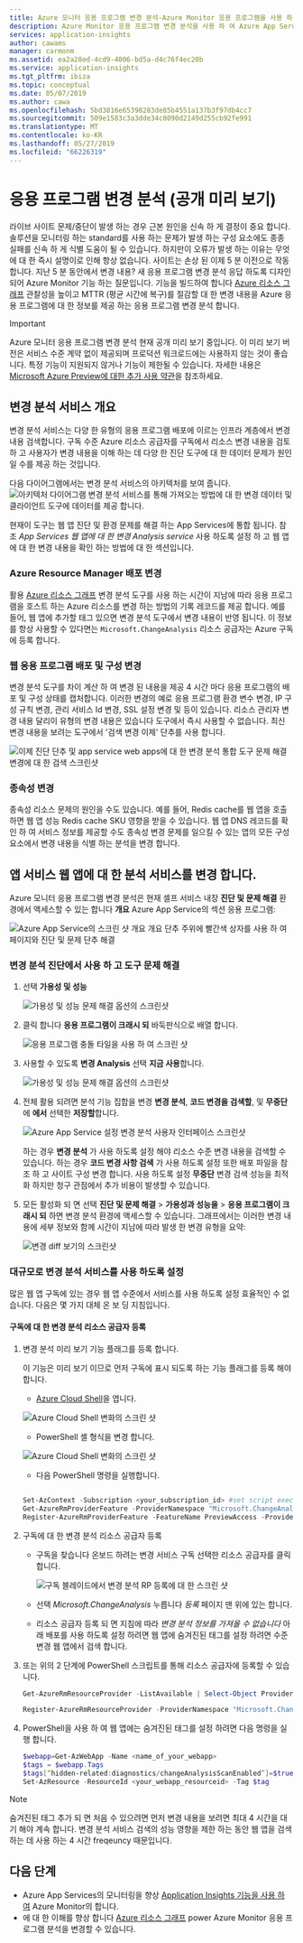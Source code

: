 ```yaml
---
title: Azure 모니터 응용 프로그램 변경 분석-Azure Monitor 응용 프로그램을 사용 하 여 라이브 사이트 문제/중단에 영향을 줄 수 있는 변경 분석 검색 | Microsoft Docs
description: Azure Monitor 응용 프로그램 변경 분석을 사용 하 여 Azure App Service에서 응용 프로그램 라이브 사이트 문제 해결
services: application-insights
author: cawams
manager: carmonm
ms.assetid: ea2a28ed-4cd9-4006-bd5a-d4c76f4ec20b
ms.service: application-insights
ms.tgt_pltfrm: ibiza
ms.topic: conceptual
ms.date: 05/07/2019
ms.author: cawa
ms.openlocfilehash: 5bd3816e65398283de85b4551a137b3f97db4cc7
ms.sourcegitcommit: 509e1583c3a3dde34c8090d2149d255cb92fe991
ms.translationtype: MT
ms.contentlocale: ko-KR
ms.lasthandoff: 05/27/2019
ms.locfileid: "66226319"
---
```

# <a name="application-change-analysis-public-preview"></a>응용 프로그램 변경 분석 (공개 미리 보기)

라이브 사이트 문제/중단이 발생 하는 경우 근본 원인을 신속 하 게 결정이 중요 합니다. 솔루션을 모니터링 하는 standard를 사용 하는 문제가 발생 하는 구성 요소에도 종종 실패를 신속 하 게 식별 도움이 될 수 있습니다. 하지만이 오류가 발생 하는 이유는 무엇에 대 한 즉시 설명이로 인해 항상 없습니다. 사이트는 손상 된 이제 5 분 이전으로 작동 합니다. 지난 5 분 동안에서 변경 내용? 새 응용 프로그램 변경 분석 응답 하도록 디자인 되어 Azure Monitor 기능 하는 질문입니다. 기능을 빌드하여 합니다 [Azure 리소스 그래프](https://docs.microsoft.com/azure/governance/resource-graph/overview) 관찰성을 높이고 MTTR (평균 시간에 복구)를 절감할 대 한 변경 내용을 Azure 응용 프로그램에 대 한 정보를 제공 하는 응용 프로그램 변경 분석 합니다.

> [!IMPORTANT]
> Azure 모니터 응용 프로그램 변경 분석 현재 공개 미리 보기 중입니다.
> 이 미리 보기 버전은 서비스 수준 계약 없이 제공되며 프로덕션 워크로드에는 사용하지 않는 것이 좋습니다. 특정 기능이 지원되지 않거나 기능이 제한될 수 있습니다.
> 자세한 내용은 [Microsoft Azure Preview에 대한 추가 사용 약관](https://azure.microsoft.com/support/legal/preview-supplemental-terms/)을 참조하세요.

## <a name="overview-of-change-analysis-service"></a>변경 분석 서비스 개요
변경 분석 서비스는 다양 한 유형의 응용 프로그램 배포에 이르는 인프라 계층에서 변경 내용 검색합니다. 구독 수준 Azure 리소스 공급자를 구독에서 리소스 변경 내용을 검토 하 고 사용자가 변경 내용을 이해 하는 데 다양 한 진단 도구에 대 한 데이터 문제가 원인일 수를 제공 하는 것입니다.

다음 다이어그램에서는 변경 분석 서비스의 아키텍처를 보여 줍니다. ![아키텍처 다이어그램 변경 분석 서비스를 통해 가져오는 방법에 대 한 변경 데이터 및 클라이언트 도구에 데이터를 제공 합니다.](./media/change-analysis/overview.png)

현재이 도구는 웹 앱 진단 및 환경 문제를 해결 하는 App Services에 통합 됩니다. 참조 *App Services 웹 앱에 대 한 변경 Analysis service* 사용 하도록 설정 하 고 웹 앱에 대 한 변경 내용을 확인 하는 방법에 대 한 섹션입니다.

### <a name="azure-resource-manager-deployment-changes"></a>Azure Resource Manager 배포 변경
활용 [Azure 리소스 그래프](https://docs.microsoft.com/azure/governance/resource-graph/overview) 변경 분석 도구를 사용 하는 시간이 지남에 따라 응용 프로그램을 호스트 하는 Azure 리소스를 변경 하는 방법의 기록 레코드를 제공 합니다. 예를 들어, 웹 앱에 추가할 태그 있으면 변경 분석 도구에서 변경 내용이 반영 됩니다.
이 정보를 항상 사용할 수 있다면는 `Microsoft.ChangeAnalysis` 리소스 공급자는 Azure 구독에 등록 합니다.

### <a name="web-application-deployment-and-configuration-changes"></a>웹 응용 프로그램 배포 및 구성 변경
변경 분석 도구를 차이 계산 하 여 변경 된 내용을 제공 4 시간 마다 응용 프로그램의 배포 및 구성 상태를 캡처합니다. 이러한 변경의 예로 응용 프로그램 환경 변수 변경, IP 구성 규칙 변경, 관리 서비스 Id 변경, SSL 설정 변경 및 등이 있습니다.
리소스 관리자 변경 내용 달리이 유형의 변경 내용은 있습니다 도구에서 즉시 사용할 수 없습니다. 최신 변경 내용을 보려는 도구에서 '검색 변경 이제' 단추를 사용 합니다.

![이제 진단 단추 및 app service web apps에 대 한 변경 분석 통합 도구 문제 해결 변경에 대 한 검색 스크린샷](./media/change-analysis/scan-changes.png)

### <a name="dependency-changes"></a>종속성 변경
종속성 리소스 문제의 원인을 수도 있습니다. 예를 들어, Redis cache를 웹 앱을 호출 하면 웹 앱 성능 Redis cache SKU 영향을 받을 수 있습니다. 웹 앱 DNS 레코드를 확인 하 여 서비스 정보를 제공할 수도 종속성 변경 문제를 일으킬 수 있는 앱의 모든 구성 요소에서 변경 내용을 식별 하는 분석을 변경 합니다.


## <a name="change-analysis-service-for-app-services-web-app"></a>앱 서비스 웹 앱에 대 한 분석 서비스를 변경 합니다.

Azure 모니터 응용 프로그램 변경 분석은 현재 셀프 서비스 내장 **진단 및 문제 해결** 환경에서 액세스할 수 있는 합니다 **개요** Azure App Service의 섹션 응용 프로그램:

![Azure App Service의 스크린 샷 개요 개요 단추 주위에 빨간색 상자를 사용 하 여 페이지와 진단 및 문제 단추 해결](./media/change-analysis/change-analysis.png)

### <a name="enable-change-analysis-in-diagnose-and-solve-problems-tool"></a>변경 분석 진단에서 사용 하 고 도구 문제 해결

1. 선택 **가용성 및 성능**

    ![가용성 및 성능 문제 해결 옵션의 스크린샷](./media/change-analysis/availability-and-performance.png)

2. 클릭 합니다 **응용 프로그램이 크래시 되** 바둑판식으로 배열 합니다.

   ![응용 프로그램 충돌 타일을 사용 하 여 스크린 샷](./media/change-analysis/application-crashes-tile.png)

3. 사용할 수 있도록 **변경 Analysis** 선택 **지금 사용**합니다.

   ![가용성 및 성능 문제 해결 옵션의 스크린샷](./media/change-analysis/application-crashes.png)

4. 전체 활용 되려면 분석 기능 집합을 변경 **변경 분석**, **코드 변경을 검색할**, 및 **무중단** 에 **에서** 선택한 **저장할**합니다.

    ![Azure App Service 설정 변경 분석 사용자 인터페이스 스크린샷](./media/change-analysis/change-analysis-on.png)

    하는 경우 **변경 분석** 가 사용 하도록 설정 해야 리소스 수준 변경 내용을 검색할 수 있습니다. 하는 경우 **코드 변경 사항 검색** 가 사용 하도록 설정 또한 배포 파일을 참조 하 고 사이트 구성 변경 합니다. 사용 하도록 설정 **무중단** 변경 검색 성능을 최적화 하지만 청구 관점에서 추가 비용이 발생할 수 있습니다.

5.  모든 활성화 되 면 선택 **진단 및 문제 해결** > **가용성과 성능을** > **응용 프로그램이 크래시 되** 하면 변경 분석 환경에 액세스할 수 있습니다. 그래프에서는 이러한 변경 내용에 세부 정보와 함께 시간이 지남에 따라 발생 한 변경 유형을 요약:

     ![변경 diff 보기의 스크린샷](./media/change-analysis/change-view.png)


### <a name="enable-change-analysis-service-at-scale"></a>대규모로 변경 분석 서비스를 사용 하도록 설정
많은 웹 앱 구독에 있는 경우 웹 앱 수준에서 서비스를 사용 하도록 설정 효율적인 수 없습니다. 다음은 몇 가지 대체 온 보 딩 지침입니다.

#### <a name="registering-change-analysis-resource-provider-for-your-subscription"></a>구독에 대 한 변경 분석 리소스 공급자 등록

1. 변경 분석 미리 보기 기능 플래그를 등록 합니다.

    이 기능은 미리 보기 이므로 먼저 구독에 표시 되도록 하는 기능 플래그를 등록 해야 합니다.
    - [Azure Cloud Shell](https://azure.microsoft.com/features/cloud-shell/)을 엽니다.

    ![Azure Cloud Shell 변화의 스크린 샷](./media/change-analysis/cloud-shell.png)

    - PowerShell 셸 형식을 변경 합니다.

    ![Azure Cloud Shell 변화의 스크린 샷](./media/change-analysis/choose-powershell.png)

    - 다음 PowerShell 명령을 실행합니다.

    ``` PowerShell

    Set-AzContext -Subscription <your_subscription_id> #set script execution context to the subscription you are trying to onboard
    Get-AzureRmProviderFeature -ProviderNamespace "Microsoft.ChangeAnalysis" -ListAvailable #Check for feature flag availability
    Register-AzureRmProviderFeature -FeatureName PreviewAccess -ProviderNamespace Microsoft.ChangeAnalysis #Register feature flag

    ```

2. 구독에 대 한 변경 분석 리소스 공급자 등록

    - 구독을 찾습니다 온보드 하려는 변경 서비스 구독 선택한 리소스 공급자를 클릭 합니다.

        ![구독 블레이드에서 변경 분석 RP 등록에 대 한 스크린 샷](./media/change-analysis/register-rp.png)

    - 선택 *Microsoft.ChangeAnalysis* 누릅니다 *등록* 페이지 맨 위에 있는 합니다.

    - 리소스 공급자 등록 되 면 지침에 따라 *변경 분석 정보를 가져올 수 없습니다* 아래 배포를 사용 하도록 설정 하려면 웹 앱에 숨겨진된 태그를 설정 하려면 수준 변경 웹 앱에서 검색 합니다.

3. 또는 위의 2 단계에 PowerShell 스크립트를 통해 리소스 공급자에 등록할 수 있습니다.

    ```PowerShell
    Get-AzureRmResourceProvider -ListAvailable | Select-Object ProviderNamespace, RegistrationState #Check if RP is ready for registration

    Register-AzureRmResourceProvider -ProviderNamespace "Microsoft.ChangeAnalysis" #Register the Change Analysis RP
    ```

4. PowerShell을 사용 하 여 웹 앱에는 숨겨진된 태그를 설정 하려면 다음 명령을 실행 합니다.

    ```powershell
    $webapp=Get-AzWebApp -Name <name_of_your_webapp>
    $tags = $webapp.Tags
    $tags[“hidden-related:diagnostics/changeAnalysisScanEnabled”]=$true
    Set-AzResource -ResourceId <your_webapp_resourceid> -Tag $tag
    ```

> [!NOTE]
> 숨겨진된 태그 추가 되 면 처음 수 있으려면 먼저 변경 내용을 보려면 최대 4 시간을 대기 해야 계속 합니다. 변경 분석 서비스 검색의 성능 영향을 제한 하는 동안 웹 앱을 검색 하는 데 사용 하는 4 시간 freqeuncy 때문입니다.

## <a name="next-steps"></a>다음 단계

- Azure App Services의 모니터링을 향상 [Application Insights 기능을 사용 하 여](azure-web-apps.md) Azure Monitor의 합니다.
- 에 대 한 이해를 향상 합니다 [Azure 리소스 그래프](https://docs.microsoft.com/azure/governance/resource-graph/overview) power Azure Monitor 응용 프로그램 분석을 변경할 수 있습니다.
